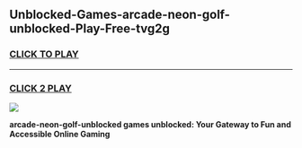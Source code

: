 
## Unblocked-Games-arcade-neon-golf-unblocked-Play-Free-tvg2g
<h3>
<a href="https://premium76.site?title=arcade-neon-golf-unblocked&ref=21A">CLICK TO PLAY</a></h3>
<hr>

<h3>
<a href="https://premium76.site?title=arcade-neon-golf-unblocked&ref=21A">CLICK 2 PLAY</a>
  
</h3>

<a href="https://premium76.site?title=arcade-neon-golf-unblocked&ref=21A"><img src="https://clearcache.store/games.png"></a>


**arcade-neon-golf-unblocked games unblocked: Your Gateway to Fun and Accessible Online Gaming**
